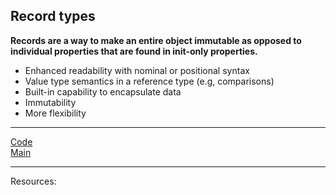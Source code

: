 ## Record types

**Records are a way to make an entire object immutable as opposed to individual properties that are found in init-only properties.**

* Enhanced readability with nominal or positional syntax
* Value type semantics in a reference type (e.g, comparisons)
* Built-in capability to encapsulate data
* Immutability
* More flexibility

***
[Code](../Services/BookInventory.cs)
<br>
[Main](main.md)
***
Resources: